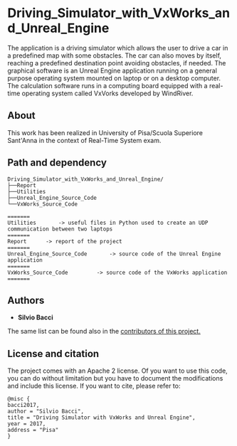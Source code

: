 # Driving_Simulator_with_VxWorks_and_Unreal_Engine
The application is a driving simulator which allows the user to drive a car in a predefined map with some obstacles. The car can also moves by itself, reaching a predefined destination point avoiding obstacles, if needed. The graphical software is an Unreal Engine application running on a general purpose operating system mounted on laptop or on a desktop computer. The calculation software runs in a computing board equipped with a real-time operating system called VxVorks developed by WindRiver.

## About 
This work has been realized in University of Pisa/Scuola Superiore Sant'Anna in the context of Real-Time System exam.

## Path and dependency
```
Driving_Simulator_with_VxWorks_and_Unreal_Engine/
├──Report
├──Utilities
├──Unreal_Engine_Source_Code
└──VxWorks_Source_Code

=======
Utilities 		-> useful files in Python used to create an UDP communication between two laptops
=======
Report 		-> report of the project
=======
Unreal_Engine_Source_Code 		-> source code of the Unreal Engine application
=======
VxWorks_Source_Code 		-> source code of the VxWorks application
=======
```

## Authors
* <b>Silvio Bacci</b>

The same list can be found also in the <a href="https://github.com/ciabbi94/turtlebot3_environment_scanner/graphs/contributors">contributors of this project.</a>

## License and citation
The project comes with an Apache 2 license. Of you want to use this code, you can do without limitation but you have to document the modifications and include this license. If you want to cite, please refer to:

```
@misc {
bacci2017,
author = "Silvio Bacci",
title = "Driving Simulator with VxWorks and Unreal Engine",
year = 2017,
address = "Pisa"
}
```



